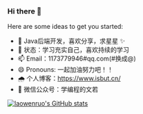 ### Hi there 👋


Here are some ideas to get you started:

- 🌱 Java后端开发，喜欢分享，求星星 ✨
- 🤔 状态：学习充实自己，喜欢持续的学习
- 📫 Email：1173779946#qq.com(#换成@)
- 😄 Pronouns: 一起加油努力吧！！
- 🌧️ 个人博客：https://www.isbut.cn/ 
- 🤦 微信公众号：学编程的文若

[![laowenruo's GitHub stats](https://github-readme-stats.vercel.app/api?username=laowenruo&show_icons=true)](https://github.com/laowenruo/)
